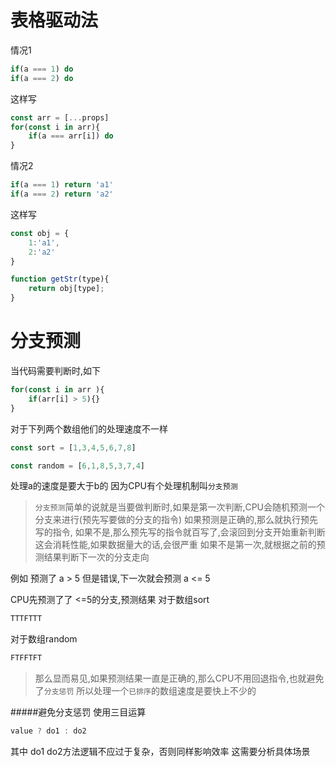 # 表格驱动法
情况1
```javascript
if(a === 1) do
if(a === 2) do
```
这样写
```javascript
const arr = [...props]
for(const i in arr){
    if(a === arr[i]) do
}
```

情况2
```javascript
if(a === 1) return 'a1'
if(a === 2) return 'a2' 
```
这样写

```javascript
const obj = {
    1:'a1',
    2:'a2'
}

function getStr(type){
    return obj[type];
}
```



# 分支预测
当代码需要判断时,如下
```javascript
for(const i in arr ){
    if(arr[i] > 5){}
}
```
对于下列两个数组他们的处理速度不一样
```javascript
const sort = [1,3,4,5,6,7,8]

const random = [6,1,8,5,3,7,4]
```
处理a的速度是要大于b的
因为CPU有个处理机制叫`分支预测`

>`分支预测`简单的说就是当要做判断时,如果是第一次判断,CPU会随机预测一个分支来进行(预先写要做的分支的指令)
>如果预测是正确的,那么就执行预先写的指令,
>如果不是,那么预先写的指令就百写了,会滚回到分支开始重新判断
>这会消耗性能,如果数据量大的话,会很严重
>如果不是第一次,就根据之前的预测结果判断下一次的分支走向

例如 预测了 a > 5 但是错误,下一次就会预测 a <= 5

CPU先预测了了 <=5的分支,预测结果
对于数组sort
```javascript
TTTFTTT
```
对于数组random
```javascript
FTFFTFT
```

>那么显而易见,如果预测结果一直是正确的,那么CPU不用回退指令,也就避免了`分支惩罚`
>所以处理一个`已排序`的数组速度是要快上不少的

#####避免分支惩罚
使用三目运算
```javascript
value ? do1 : do2
```
其中 do1 do2方法逻辑不应过于复杂，否则同样影响效率
这需要分析具体场景